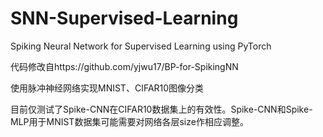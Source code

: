# SNN-Supervised-Learning
Spiking Neural Network for Supervised Learning using PyTorch

代码修改自https://github.com/yjwu17/BP-for-SpikingNN

使用脉冲神经网络实现MNIST、CIFAR10图像分类

目前仅测试了Spike-CNN在CIFAR10数据集上的有效性。Spike-CNN和Spike-MLP用于MNIST数据集可能需要对网络各层size作相应调整。
